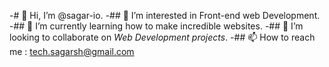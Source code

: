 -# 👋 Hi, I’m @sagar-io.
-## 👀 I’m interested in Front-end web Development.
-## 🌱 I’m currently learning how to make incredible websites.
-## 💞️ I’m looking to collaborate on *Web Development projects*.
-## 📫 How to reach me : tech.sagarsh@gmail.com

<!---
sagar-io/sagar-io is a ✨ special ✨ repository because its `README.md` (this file) appears on your GitHub profile.
You can click the Preview link to take a look at your changes.
--->
